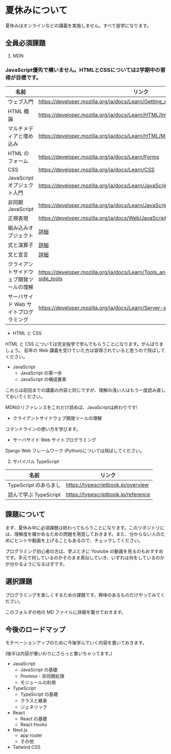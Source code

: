 # 夏休みについて

夏休みはオンラインなどの講義を実施しません。すべて座学になります。

## 全員必須課題

1. MDN

### JavaScript優先で構いません。HTMLとCSSについては2学期中の習得が目標です。

| 名前                                     | リンク                                                                                        |
| ---------------------------------------- | --------------------------------------------------------------------------------------------- |
| ウェブ入門                               | https://developer.mozilla.org/ja/docs/Learn/Getting_started_with_the_web                      |
| HTML 概論                                | https://developer.mozilla.org/ja/docs/Learn/HTML/Introduction_to_HTML                         |
| マルチメディアと埋め込み                 | https://developer.mozilla.org/ja/docs/Learn/HTML/Multimedia_and_embedding                     |
| HTML のフォーム                          | https://developer.mozilla.org/ja/docs/Learn/Forms                                             |
| CSS                                      | https://developer.mozilla.org/ja/docs/Learn/CSS                                               |
| JavaScript オブジェクト入門              | https://developer.mozilla.org/ja/docs/Learn/JavaScript/Objects                                |
| 非同期 JavaScript                        | https://developer.mozilla.org/ja/docs/Learn/JavaScript/Asynchronous                           |
| 正規表現                                 | https://developer.mozilla.org/ja/docs/Web/JavaScript/Guide/Regular_expressions                |
| 組み込みオブジェクト                     | [詳細](./組み込みオブジェクト.md)                                                             |
| 式と演算子                               | [詳細](./式と演算子.md)                                                                       |
| 文と宣言                                 | [詳細](./文と宣言.md)                                                                         |
| クライアントサイドウェブ開発ツールの理解 | https://developer.mozilla.org/ja/docs/Learn/Tools_and_testing/Understanding_client-side_tools |
| サーバサイド Web サイトプログラミング    | https://developer.mozilla.org/ja/docs/Learn/Server-side                                       |

- HTML と CSS

HTML と CSS については完全独学で学んでもらうことになります。がんばりましょう。
前年の Web 講義を受けていた方は習得されていると思うので飛ばしてください。

- JavaScript
  - JavaScript の第一歩
  - JavaScript の構成要素

これらは前回までの講義の内容と同じですが、理解の浅い人はもう一度読み直しておいてください。

MDNのリファレンスをこれだけ読めば、JavaScriptは終わりです!

- クライアントサイドウェブ開発ツールの理解

コマンドラインの使い方を学びます。

- サーバサイド Web サイトプログラミング

Django Web フレームワーク (Python)については飛ばしてください。

2. サバイバル TypeScript

| 名前                  | リンク                              |
| --------------------- | ----------------------------------- |
| TypeScript のあらまし | https://typescriptbook.jp/overview  |
| 読んで学ぶ TypeScript | https://typescriptbook.jp/reference |

## 課題について

まず、夏休み中に必須課題は終わってもらうことになります。このリポジトリには、理解度を確かめるための問題を用意しておきます。また、分からない人のためにヒントや動画を上げることもあるので、チェックしてください。

プログラミング初心者の方は、学ぶときに Youtube の動画を見るのもおすすめです。手元で何しているのかそのまま真似していき、いずれは何をしているのかが分かるようになるはずです。

## 選択課題

プログラミングを楽しくするための課題です。興味のあるものだけやってみてください。

このフォルダの他の MD ファイルに詳細を載せておきます。

## 今後のロードマップ

モチベーションアップのために今後学んでいく内容を書いておきます。

(後半は内容が重いわりにさらっと書いちゃってます。)

- JavaScript
  - JavaScript の基礎
  - Promise・非同期処理
  - モジュールの利用
- TypeScript
  - TypeScript の基礎
  - クラスと継承
  - ジェネリック
- React
  - React の基礎
  - React Hooks
- Next.js
  - app router
  - その他
- Tailwind CSS
